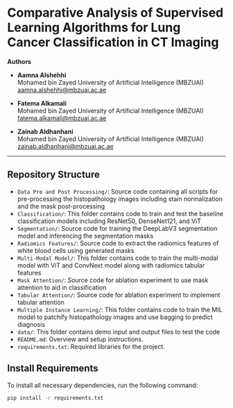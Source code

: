 # Comparative Analysis of Supervised Learning Algorithms for Lung Cancer Classification in CT Imaging

**Authors**  
- **Aamna Alshehhi**  
  Mohamed bin Zayed University of Artificial Intelligence (MBZUAI)  
  [aamna.alshehhi@mbzuai.ac.ae](mailto:aamna.alshehhi@mbzuai.ac.ae)

- **Fatema Alkamali**  
  Mohamed bin Zayed University of Artificial Intelligence (MBZUAI)  
  [fatema.alkamali@mbzuai.ac.ae](mailto:fatema.alkamali@mbzuai.ac.ae)

- **Zainab Aldhanhani**  
  Mohamed bin Zayed University of Artificial Intelligence (MBZUAI)  
  [zainab.aldhanhani@mbzuai.ac.ae](mailto:zainab.aldhanhani@mbzuai.ac.ae)

---
## Repository Structure

- `Data Pre and Post Processing/`: Source code containing all scripts for pre-processing the histopathology images including stain normalization and the mask post-processing
- `Classification/`: This folder contains code to train and test the baseline classification models including ResNet50, DenseNet121, and ViT
- `Segmentation/`: Source code for training the DeepLabV3 segmentation model and inferencing the segmentation masks
- `Radiomics Features/`: Source code to extract the radiomics features of white blood cells using generated masks
- `Multi-Modal Model/`: This folder contains code to train the multi-modal model with ViT and ConvNext model along with radiomics tabular features
- `Mask Attention/`: Source code for ablation experiment to use mask attention to aid in classification
- `Tabular Attention/`: Source code for ablation experiment to implement tabular attention
- `Multiple Instance Learning/`: This folder contains code to train the MIL model to patchify histopathology images and use bagging to predict diagnosis
- `data/`: This folder contains demo input and output files to test the code
- `README.md`: Overview and setup instructions.
- `requirements.txt`: Required libraries for the project.


## Install Requirements

To install all necessary dependencies, run the following command:

```bash
pip install -r requirements.txt
